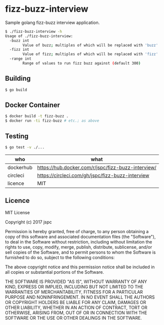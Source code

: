 fizz-buzz-interview
==

Sample golang fizz-buzz interview application.

```bash
$ ./fizz-buzz-interview -h
Usage of ./fizz-buzz-interview:
  -buzz int
        Value of buzz; multiples of which will be replaced with 'buzz' (default 5)
  -fizz int
        Value of fizz; multiples of which will be replaced with 'fizz' (default 3)
  -range int
        Range of values to run fizz buzz against (default 300)
```

Building
--

```bash
$ go build
```


Docker Container
--

```bash
$ docker build -t fizz-buzz .
$ docker run -ti fizz-buzz # etc.; as above
```

Testing
--

```bash
$ go test -v ./...
```


| who       | what |
|-----------|------|
| dockerhub | https://hub.docker.com/r/jspc/fizz-buzz-interview/   |
| circleci  | https://circleci.com/gh/jspc/fizz-buzz-interview   |
| licence   | MIT   |


Licence
--

MIT License

Copyright (c) 2017 jspc

Permission is hereby granted, free of charge, to any person obtaining a copy
of this software and associated documentation files (the "Software"), to deal
in the Software without restriction, including without limitation the rights
to use, copy, modify, merge, publish, distribute, sublicense, and/or sell
copies of the Software, and to permit persons to whom the Software is
furnished to do so, subject to the following conditions:

The above copyright notice and this permission notice shall be included in all
copies or substantial portions of the Software.

THE SOFTWARE IS PROVIDED "AS IS", WITHOUT WARRANTY OF ANY KIND, EXPRESS OR
IMPLIED, INCLUDING BUT NOT LIMITED TO THE WARRANTIES OF MERCHANTABILITY,
FITNESS FOR A PARTICULAR PURPOSE AND NONINFRINGEMENT. IN NO EVENT SHALL THE
AUTHORS OR COPYRIGHT HOLDERS BE LIABLE FOR ANY CLAIM, DAMAGES OR OTHER
LIABILITY, WHETHER IN AN ACTION OF CONTRACT, TORT OR OTHERWISE, ARISING FROM,
OUT OF OR IN CONNECTION WITH THE SOFTWARE OR THE USE OR OTHER DEALINGS IN THE
SOFTWARE.

